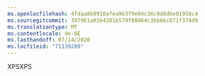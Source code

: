 ```yaml
---
ms.openlocfilehash: 4fdaa8b9910a7ea9b3f9e04c36c9d8d6e01958c4
ms.sourcegitcommit: 397961a0164281b579f68064c3bb66c071f374d9
ms.translationtype: MT
ms.contentlocale: de-DE
ms.lasthandoff: 07/14/2020
ms.locfileid: "71139209"
---
```

<span data-ttu-id="20125-101">XPS</span><span class="sxs-lookup"><span data-stu-id="20125-101">XPS</span></span>